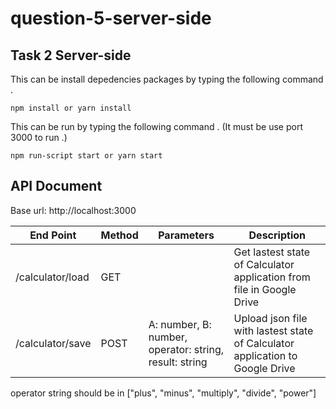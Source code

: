 # question-5-server-side

## Task 2 Server-side

This can be install depedencies packages by typing the following command .
```
npm install or yarn install 
```
This can be run by typing the following command . (It must be use port 3000 to run .)
```
npm run-script start or yarn start
```

## API Document
Base url: http://localhost:3000

| End Point   | Method |      Parameters      | Description |
| ------------|-------|-----------------------|-------------|
| /calculator/load | GET |    | Get lastest state of Calculator application from file in Google Drive |
| /calculator/save | POST | A: number, B: number, operator: string, result: string | Upload json file with lastest state of Calculator application to Google Drive |

operator string should be in ["plus", "minus", "multiply", "divide", "power"]
